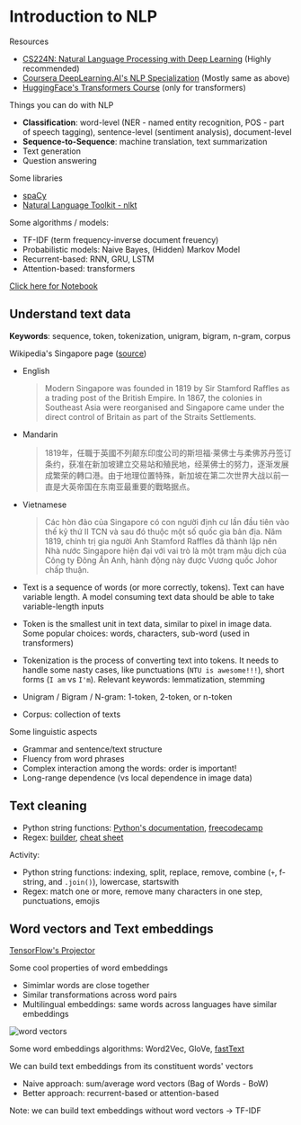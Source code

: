 # Introduction to NLP

Resources

- [CS224N: Natural Language Processing with Deep Learning](https://web.stanford.edu/class/cs224n/) (Highly recommended)
- [Coursera DeepLearning.AI's NLP Specialization](https://www.coursera.org/specializations/natural-language-processing) (Mostly same as above)
- [HuggingFace's Transformers Course](https://huggingface.co/course/) (only for transformers)

Things you can do with NLP

- **Classification**: word-level (NER - named entity recognition, POS - part of speech tagging), sentence-level (sentiment analysis), document-level
- **Sequence-to-Sequence**: machine translation, text summarization
- Text generation
- Question answering

Some libraries

- [spaCy](https://spacy.io/)
- [Natural Language Toolkit - nlkt](https://www.nltk.org/)

Some algorithms / models:

- TF-IDF (term frequency-inverse document freuency)
- Probabilistic models: Naive Bayes, (Hidden) Markov Model
- Recurrent-based: RNN, GRU, LSTM
- Attention-based: transformers

[Click here for Notebook](Intro_to_NLP.ipynb)

## Understand text data

**Keywords**: sequence, token, tokenization, unigram, bigram, n-gram, corpus

Wikipedia's Singapore page ([source](https://en.wikipedia.org/wiki/Singapore))

- English

  > Modern Singapore was founded in 1819 by Sir Stamford Raffles as a trading post of the British Empire. In 1867, the colonies in Southeast Asia were reorganised and Singapore came under the direct control of Britain as part of the Straits Settlements.
- Mandarin

  > 1819年，任職于英國不列颠东印度公司的斯坦福·莱佛士与柔佛苏丹签订条约，获准在新加坡建立交易站和殖民地，经莱佛士的努力，逐渐发展成繁荣的轉口港。由于地理位置特殊，新加坡在第二次世界大战以前一直是大英帝国在东南亚最重要的戰略据点。

- Vietnamese

  > Các hòn đảo của Singapore có con người định cư lần đầu tiên vào thế kỷ thứ II TCN và sau đó thuộc một số quốc gia bản địa. Năm 1819, chính trị gia người Anh Stamford Raffles đã thành lập nên Nhà nước Singapore hiện đại với vai trò là một trạm mậu dịch của Công ty Đông Ấn Anh, hành động này được Vương quốc Johor chấp thuận.

- Text is a sequence of words (or more correctly, tokens). Text can have variable length. A model consuming text data should be able to take variable-length inputs
- Token is the smallest unit in text data, similar to pixel in image data. Some popular choices: words, characters, sub-word (used in transformers)
- Tokenization is the process of converting text into tokens. It needs to handle some nasty cases, like punctuations (`NTU is awesome!!!`), short forms (`I am` vs `I'm`). Relevant keywords: lemmatization, stemming
- Unigram / Bigram / N-gram: 1-token, 2-token, or n-token
- Corpus: collection of texts

Some linguistic aspects

- Grammar and sentence/text structure
- Fluency from word phrases
- Complex interaction among the words: order is important!
- Long-range dependence (vs local dependence in image data)

## Text cleaning

- Python string functions: [Python's documentation](https://docs.python.org/3/library/string.html), [freecodecamp](https://www.freecodecamp.org/news/python-string-manipulation-handbook/)
- Regex: [builder](https://regexr.com/), [cheat sheet](https://www.rexegg.com/regex-quickstart.html)

Activity:

- Python string functions: indexing, split, replace, remove, combine (`+`, f-string, and `.join()`), lowercase, startswith
- Regex: match one or more, remove many characters in one step, punctuations, emojis

## Word vectors and Text embeddings

[TensorFlow's Projector](https://projector.tensorflow.org/)

Some cool properties of word embeddings

- Simimlar words are close together
- Similar transformations across word pairs
- Multilingual embeddings: same words across languages have similar embeddings

![word vectors](https://s3-ap-south-1.amazonaws.com/av-blog-media/wp-content/uploads/2017/06/06062705/Word-Vectors.png)

Some word embeddings algorithms: Word2Vec, GloVe, [fastText](https://fasttext.cc/)

We can build text embeddings from its constituent words' vectors

- Naive approach: sum/average word vectors (Bag of Words - BoW)
- Better approach: recurrent-based or attention-based

Note: we can build text embeddings without word vectors -> TF-IDF
